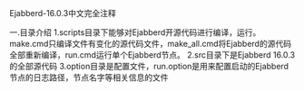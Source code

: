 Ejabberd-16.0.3中文完全注释一.目录介绍    1.scripts目录下能够对Ejabberd开源代码进行编译，运行。make.cmd只编译文件有变化的源代码文件，make_all.cmd将Ejabberd的源代码全部重新编译，run.cmd运行单个Ejabberd节点。    2.src目录下是Ejabberd 16.0.3的全部源代码    3.option目录是配置文件，run.option是用来配置启动的Ejabberd节点的日志路径，节点名字等相关信息的文件